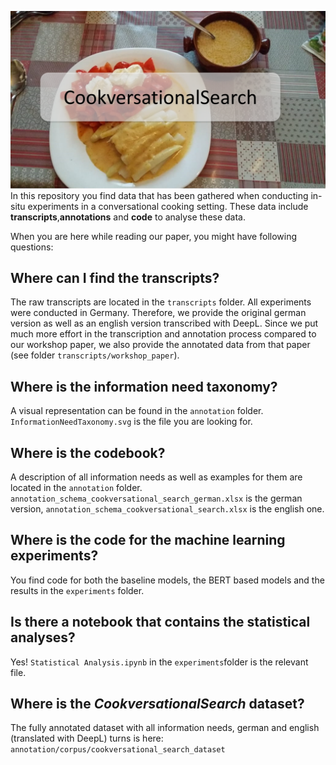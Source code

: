 ![beersoup](beer_soup.png)
In this repository you find data that has been gathered when conducting in-situ experiments in a conversational cooking setting. These data include **transcripts**,**annotations** and **code** to analyse these data.

When you are here while reading our paper, you might have following questions:
## Where can I find the transcripts?
The raw transcripts are located in the ```transcripts``` folder. All experiments were conducted in Germany. Therefore, we provide the original german version as well as an english version transcribed with DeepL. Since we put much more effort in the transcription and annotation process compared to our workshop paper, we also provide the annotated data from that paper (see folder ```transcripts/workshop_paper```).
## Where is the information need taxonomy?
A visual representation can be found in the ```annotation``` folder. ```InformationNeedTaxonomy.svg``` is the file you are looking for.
## Where is the codebook?
A description of all information needs as well as examples for them are located in the ```annotation``` folder. ```annotation_schema_cookversational_search_german.xlsx``` is the german version, ```annotation_schema_cookversational_search.xlsx``` is the english one.
## Where is the code for the machine learning experiments?
You find code for both the baseline models, the BERT based models and the results in the ```experiments``` folder.
## Is there a notebook that contains the statistical analyses?
Yes! ```Statistical Analysis.ipynb``` in the ```experiments```folder is the relevant file.
## Where is the *CookversationalSearch* dataset?
The fully annotated dataset with all information needs, german and english (translated with DeepL) turns is here: ```annotation/corpus/cookversational_search_dataset```
